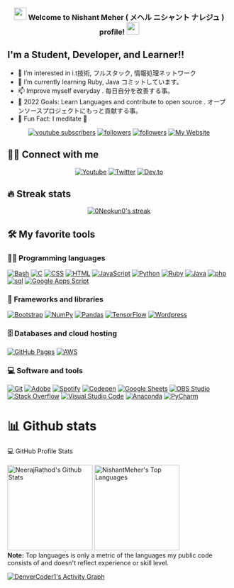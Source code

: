 <h3 align="center">
<img src="https://media.giphy.com/media/hvRJCLFzcasrR4ia7z/giphy.gif" width="28">
Welcome to Nishant Meher ( メヘル ニシャント ナレジュ ) profile! <img src="https://media.giphy.com/media/hvRJCLFzcasrR4ia7z/giphy.gif" width="28">
</h3>

## I'm a Student, Developer, and Learner!!

- 👀 I’m interested in i.t技術, フルスタック, 情報処理ネットワーク
- 🌱 I’m currently learning Ruby, Java コミットしています。
- 📫 Improve myself everyday . 毎日自分を改善する事。
- 🥅 2022 Goals: Learn Languages and contribute to open source . オープンソースプロジェクトにもっと貢献する事。
- 💞️ Fun Fact: I meditate 🧘

<!-- Badges template - https://github.com/badges/shields -->
<p align="center">
  <a href="https://www.youtube.com/channel/UCylHyLSu3fsYbD_wrScnvHw?sub_confirmation=1">
    <img alt="youtube subscribers" title="Subscribe to my YouTube channel" src="https://img.shields.io/youtube/channel/subscribers/UC_CvPIwiEn0_Dis86sqOCag?color=%23E05D44&label=SUBSCRIBE&logo=youtube&style=for-the-badge&labelColor=CE4630" /></a>  
  <a href="https://twitter.com/396466477dab4a8">
    <img alt="followers" title="Follow me on Twitter" src="https://img.shields.io/twitter/follow/NeerajR76494084?color=55960c&labelColor=488207&label=Follow&logo=twitter&logoColor=white&style=for-the-badge"/></a>
  <a href="https://github.com/0Neokun0">
    <img alt="followers" title="Follow me on Github" src="https://img.shields.io/github/followers/0Neokun0?color=236ad3&labelColor=1155ba&style=for-the-badge&logo=github&label=Follow"/></a>
  <a href="https://upcolor.weblike.jp/portfolio-1/">
    <img alt="My Website" title="My Website" src="https://img.shields.io/website?label=WEBISTE&style=for-the-badge&up_color=yellow&up_message=VISIT&url=https%3A%2F%2F0Neokun0.github.io%2F"/></a> 
</p>

## 🙋‍♂️ Connect with me

<!-- Badges template - https://github.com/badges/shields -->
<p align="center">
  <a href="https://www.youtube.com/channel/UCylHyLSu3fsYbD_wrScnvHw"><img alt="Youtube" title="Youtube" src="https://img.shields.io/badge/-YouTube-red?style=for-the-badge&logo=youtube&logoColor=white"/></a>
  <a href="https://twitter.com/396466477dab4a8"><img alt="Twitter" title="Twitter" src="https://img.shields.io/badge/-Twitter-1DA1F2?style=for-the-badge&logo=twitter&logoColor=white"/></a>
  <a href="https://www.linkedin.com/in/nishant-meher-2a2288137/"><img alt="Dev.to" title="DenverCoder1 Dev.to" src="https://img.shields.io/badge/LinkedIn-0077B5?style=for-the-badge&logo=linkedin&logoColor=white"></a>
</p>

## 🔥 Streak stats

<!-- GitHub Readme Streak Stats - https://github.com/DenverCoder1/github-readme-streak-stats -->
<p align="center">
  <a href="https://github.com/0Neokun0/github-readme-streak-stats">
    <img title="🔥 Get streak stats for your profile at git.io/streak-stats" alt="0Neokun0's streak" src="https://github-readme-streak-stats.herokuapp.com?user=0Neokun0&theme=monokai-metallian&hide_border=true"/>
  </a>
</p>

## 🛠️ My favorite tools

### 👨‍💻 Programming languages

<p>
    <a href="#"><img alt="Bash" src="https://img.shields.io/badge/Bash%20-%23121011.svg?logo=gnu-bash&logoColor=white"></a>
    <a href="#"><img alt="C" src="https://img.shields.io/badge/C%20-%232370ED.svg?logo=c&logoColor=white"></a>
    <a href="#"><img alt="CSS" src="https://img.shields.io/badge/CSS%20-%231572B6.svg?logo=css3&logoColor=white"></a>
    <a href="#"><img alt="HTML" src="https://img.shields.io/badge/HTML%20-%23E34F26.svg?logo=html5&logoColor=white"></a>
    <a href="#"><img alt="JavaScript" src="https://img.shields.io/badge/JavaScript%20-%23F7DF1E.svg?logo=javascript&logoColor=black"></a>
    <a href="#"><img alt="Python" src="https://img.shields.io/badge/Python%20-%2314354C.svg?logo=python&logoColor=white"></a>
    <a href="#"><img alt="Ruby" src="https://img.shields.io/badge/Ruby%20-%2314354C.svg?logo=ruby&logoColor=red"></a>
    <a href="#"><img alt="Java" src="https://img.shields.io/badge/Java%20-%2314354C.svg?logo=java&logoColor=orange"></a>
    <a href="#"><img alt="php" src="https://img.shields.io/badge/php%20-%2314354C.svg?logo=php&logoColor=blue"></a>
    <a href="#"><img alt="sql" src="https://img.shields.io/badge/mySQL%20-%2314354C.svg?logo=mysql&logoColor=blue"></a>
    <a href="#"><img alt="Google Apps Script" src="https://img.shields.io/badge/Google%20Apps%20Script%20-%2302569B.svg?logo=google-cloud&logoColor=white"></a>

</p>

### 🧰 Frameworks and libraries

<p>
    <a href="#"><img alt="Bootstrap" src="https://img.shields.io/badge/Bootstarp-21759B?logo=bootstrap&logoColor=white"></a>
    <a href="#"><img alt="NumPy" src="https://img.shields.io/badge/Numpy%20-%23013243.svg?logo=numpy&logoColor=white"></a>
    <a href="#"><img alt="Pandas" src="https://img.shields.io/badge/Pandas%20-%23150458.svg?logo=pandas&logoColor=white"></a>
    <!-- <a href="#"><img alt="SymPy" src="https://img.shields.io/badge/Sympy%20-%233B5526.svg?logo=sympy&logoColor=white"></a> -->
    <a href="#"><img alt="TensorFlow" src="https://img.shields.io/badge/TensorFlow%20-%23FF6F00.svg?logo=TensorFlow&logoColor=white"></a>
    <a href="#"><img alt="Wordpress" src="https://img.shields.io/badge/Wordpress-21759B?logo=wordpress&logoColor=white"></a>
    
</p>

### 🗄️ Databases and cloud hosting

<p>
    <a href="#"><img alt="GitHub Pages" src="https://img.shields.io/badge/GitHub%20Pages-%23327FC7.svg?logo=github&logoColor=white"></a>
    <a href="#"><img alt="AWS" src="https://img.shields.io/badge/AWS%20-%23010101.svg?logo=aws&logoColor=white"></a>
    <!-- <a href="#"><img alt="Oracle" src ="https://img.shields.io/badge/Oracle%20-%23F00000.svg?logo=oracle&logoColor=white"></a> -->
</p>

### 💻 Software and tools

<p>
    <a href="#"><img alt="Git" src="https://img.shields.io/badge/Git%20-%23F05033.svg?logo=git&logoColor=white"></a>
    <a href="#"><img alt="Adobe" src="https://img.shields.io/badge/Adobe%20-%23FF0000.svg?logo=adobe&logoColor=white"></a>
    <!-- <a href="#"><img alt="Photoshop" src="https://img.shields.io/badge/Photoshop%20-%23FF0000.svg?logo=adobe%20photoshop&logoColor=white"></a> -->
    <!-- <a href="#"><img alt="Android" src="https://img.shields.io/badge/Android-3DDC84?logo=android&logoColor=white"></a> -->
    <a href="#"><img alt="Spotify" src="https://img.shields.io/badge/Spotify-0078d7.svg?logo=spotify&logoColor=white"></a>
    <a href="#"><img alt="Codepen" src="https://img.shields.io/badge/Codepen-000000.svg?logo=codepen&logoColor=white"></a>
    <a href="#"><img alt="Google Sheets" src="https://img.shields.io/badge/Google%20Sheets%20-%2334A853.svg?logo=google%20sheets&logoColor=white"></a>
    <a href="#"><img alt="OBS Studio" src="https://img.shields.io/badge/-OBS%20Studio-302E31?logo=obs-studio&logoColor=white"></a>
    <a href="#"><img alt="Stack Overflow" src="https://img.shields.io/badge/-Stack%20Overflow-FE7A16?logo=stack-overflow&logoColor=white"></a>
    <a href="#"><img alt="Visual Studio Code" src="https://img.shields.io/badge/Visual%20Studio%20Code-0078d7.svg?logo=visual-studio-code&logoColor=white"></a>
    <a href="#"><img alt="Anaconda" src="https://img.shields.io/badge/Anaconda-0078d7.svg?logo=anaconda&logoColor=white"></a>
    <a href="#"><img alt="PyCharm" src="https://img.shields.io/badge/PyCharm-0078d7.svg?logo=pycharm&logoColor=white"></a>
</p>

# 📊 Github stats

<!-- https://github.com/0Neokun0/github-readme-stats -->
 
  <summary>💻 GitHub Profile Stats</summary>
  <br/>
    <a href="https://github.com/0Neokun0/github-readme-stats"><img alt="NeerajRathod's Github Stats" src="https://github-readme-stats.vercel.app/api?username=0Neokun0&show_icons=true&theme=tokyonight" height="192px"/></a>
  <a href="https://github.com/0Neokun0/github-readme-stats"><img alt="NishantMeher's Top Languages" src="https://github-readme-stats.vercel.app/api/top-langs/?username=0Neokun0&layout=compact" height="192px"/></a>
  <br/>
  <b>Note:</b> Top languages is only a metric of the languages my public code consists of and doesn't reflect experience or skill level.


<!-- https://github.com/0Neokun0/github-readme-activity-graph -->
<a href="https://github.com/0Neokun0/github-readme-activity-graph"><img alt="DenverCoder1's Activity Graph" src="https://blooming-savannah-50472.herokuapp.com/graph?username=0Neokun0&theme=react-dark&hide_border=true" /></a>

